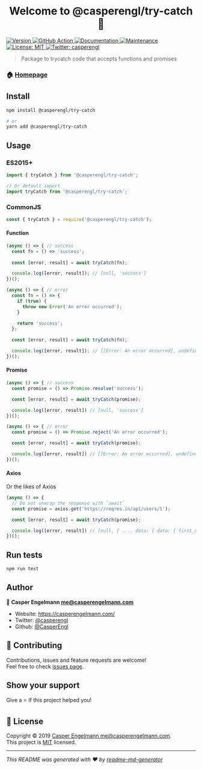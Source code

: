 <h1 align="center">Welcome to @casperengl/try-catch 👋</h1>
<p>
  <a href="https://www.npmjs.com/package/@casperengl/try-catch" target="_blank">
    <img alt="Version" src="https://img.shields.io/npm/v/@casperengl/try-catch.svg">
  </a>
  <a href="https://github.com/casperengl/try-catch/actions" target="_blank">
    <img alt="GitHub Action" src="https://github.com/casperengl/try-catch/workflows/Main/badge.svg">
  </a>
  <a href="https://github.com/CasperEngl/try-catch#readme" target="_blank">
    <img alt="Documentation" src="https://img.shields.io/badge/documentation-yes-brightgreen.svg" />
  </a>
  <a href="https://github.com/CasperEngl/try-catch/graphs/commit-activity" target="_blank">
    <img alt="Maintenance" src="https://img.shields.io/badge/Maintained%3F-yes-green.svg" />
  </a>
  <a href="https://github.com/CasperEngl/try-catch/blob/master/LICENSE" target="_blank">
    <img alt="License: MIT" src="https://img.shields.io/github/license/casperengl/try-catch" />
  </a>
  <a href="https://twitter.com/casperengl" target="_blank">
    <img alt="Twitter: casperengl" src="https://img.shields.io/twitter/follow/casperengl.svg?style=social" />
  </a>
</p>

> Package to trycatch code that accepts functions and promises

### 🏠 [Homepage](https://github.com/CasperEngl/try-catch#readme)

## Install

```sh
npm install @casperengl/try-catch

# or
yarn add @casperengl/try-catch
```

## Usage

### ES2015+

```js
import { tryCatch } from '@casperengl/try-catch';

// Or default import
import tryCatch from '@casperengl/try-catch';
```

### CommonJS

```js
const { tryCatch } = require('@casperengl/try-catch');
```

#### Function

```js
(async () => { // success
  const fn = () => 'success';
  
  const [error, result] = await tryCatch(fn);

  console.log([error, result]); // [null, 'success']
})();

(async () => { // error
  const fn = () => {
    if (true) {
      throw new Error('An error occurred');
    }

    return 'success';
  };
  
  const [error, result] = await tryCatch(fn);

  console.log([error, result]); // [[Error: An error occurred], undefined]
})();
```

#### Promise

```js
(async () => { // success
  const promise = () => Promise.resolve('success');

  const [error, result] = await tryCatch(promise);

  console.log([error, result]) // [null, 'success']
})();

(async () => { // error
  const promise = () => Promise.reject('An error occurred');

  const [error, result] = await tryCatch(promise);

  console.log([error, result]) // [[Error: An error occurred], undefined]
})();
```

#### Axios

Or the likes of Axios

```js
(async () => {
  // Do not unwrap the response with `await`
  const promise = axios.get('https://reqres.in/api/users/1');

  const [error, result] = await tryCatch(promise);

  console.log([error, result]) // [null, { ..., data: { data: { first_name: 'George', last_name: 'Bluth' } } }]
})();
```

## Run tests

```sh
npm run test
```

## Author

👤 **Casper Engelmann <me@casperengelmann.com>**

* Website: https://casperengelmann.com/
* Twitter: [@casperengl](https://twitter.com/casperengl)
* Github: [@CasperEngl](https://github.com/CasperEngl)

## 🤝 Contributing

Contributions, issues and feature requests are welcome!<br />Feel free to check [issues page](https://github.com/CasperEngl/try-catch/issues).

## Show your support

Give a ⭐️ if this project helped you!

## 📝 License

Copyright © 2019 [Casper Engelmann <me@casperengelmann.com>](https://github.com/CasperEngl).<br />
This project is [MIT](https://github.com/CasperEngl/try-catch/blob/master/LICENSE) licensed.

***
_This README was generated with ❤️ by [readme-md-generator](https://github.com/kefranabg/readme-md-generator)_